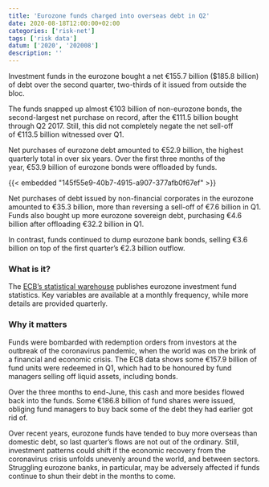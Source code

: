 ```yaml
---
title: 'Eurozone funds charged into overseas debt in Q2'
date: 2020-08-18T12:00:00+02:00
categories: ['risk-net']
tags: ['risk data']
datum: ['2020', '202008']
description: ''
---
```


Investment funds in the eurozone bought a net €155.7 billion ($185.8 billion) of debt over the second quarter, two-thirds of it issued from outside the bloc.

The funds snapped up almost €103 billion of non-eurozone bonds, the second-largest net purchase on record, after the €111.5 billion bought through Q2 2017. Still, this did not completely negate the net sell-off of €113.5 billion witnessed over Q1.

Net purchases of eurozone debt amounted to €52.9 billion, the highest quarterly total in over six years. Over the first three months of the year, €53.9 billion of eurozone bonds were offloaded by funds.

{{< embedded "145f55e9-40b7-4915-a907-377afb0f67ef" >}}

Net purchases of debt issued by non-financial corporates in the eurozone amounted to €35.3 billion, more than reversing a sell-off of €7.6 billion in Q1. Funds also bought up more eurozone sovereign debt, purchasing €4.6 billion after offloading €32.2 billion in Q1.

In contrast, funds continued to dump eurozone bank bonds, selling €3.6 billion on top of the first quarter’s €2.3 billion outflow.

### What is it? 

The [ECB’s statistical warehouse](http://sdw.ecb.europa.eu/home.do) publishes eurozone investment fund statistics. Key variables are available at a monthly frequency, while more details are provided quarterly.

### Why it matters

Funds were bombarded with redemption orders from investors at the outbreak of the coronavirus pandemic, when the world was on the brink of a financial and economic crisis. The ECB data shows some €157.9 billion of fund units were redeemed in Q1, which had to be honoured by fund managers selling off liquid assets, including bonds.

Over the three months to end-June, this cash and more besides flowed back into the funds. Some €186.8 billion of fund shares were issued, obliging fund managers to buy back some of the debt they had earlier got rid of.

Over recent years, eurozone funds have tended to buy more overseas than domestic debt, so last quarter’s flows are not out of the ordinary. Still, investment patterns could shift if the economic recovery from the coronavirus crisis unfolds unevenly around the world, and between sectors. Struggling eurozone banks, in particular, may be adversely affected if funds continue to shun their debt in the months to come.

